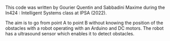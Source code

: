 This code was written by Gourier Quentin and Sabbadini Maxime during the
In424 : Intelligent Systems class at IPSA (2022).

The aim is to go from point A to point B without knowing the position of the
obstacles with a robot operating with an Arduino and DC motors. The robot
has a ultrasound sensor which enables it to detect obstacles.
